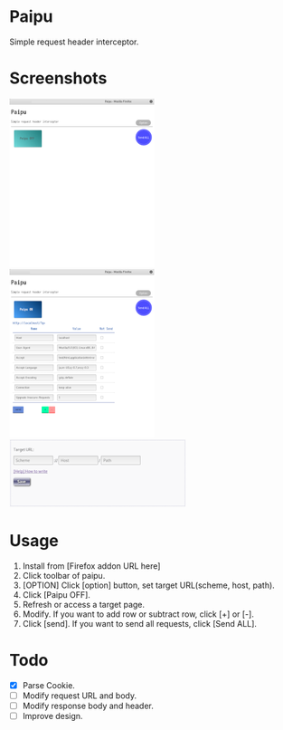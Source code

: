 # Paipu
Simple request header interceptor.

# Screenshots
![Paipu Main](https://github.com/BiggieBoo18/paipu/blob/master/images/paipu_main_small.png)
![Paipu Requested](https://github.com/BiggieBoo18/paipu/blob/master/images/paipu_requested_small.png)
![Paipu Option](https://github.com/BiggieBoo18/paipu/blob/master/images/paipu_option_small.png)

# Usage
1. Install from [Firefox addon URL here]
2. Click toolbar of paipu.
3. [OPTION] Click [option] button, set target URL(scheme, host, path).
4. Click [Paipu OFF].
5. Refresh or access a target page.
6. Modify. If you want to add row or subtract row, click [+] or [-].
7. Click [send]. If you want to send all requests, click [Send ALL]. 

# Todo
- [x] Parse Cookie. 
- [ ] Modify request URL and body.
- [ ] Modify response body and header.
- [ ] Improve design.
